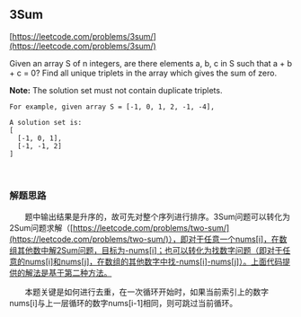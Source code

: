 ## 3Sum

[https://leetcode.com/problems/3sum/](https://leetcode.com/problems/3sum/)

Given an array S of n integers, are there elements a, b, c in S such that a + b + c = 0? Find all unique triplets in the array which gives the sum of zero.

**Note:** The solution set must not contain duplicate triplets.
    
    For example, given array S = [-1, 0, 1, 2, -1, -4],
    
    A solution set is:
    [
      [-1, 0, 1],
      [-1, -1, 2]
    ]

<br>

### 解题思路
       
&nbsp;&nbsp;&nbsp;&nbsp;&nbsp;&nbsp;&nbsp;题中输出结果是升序的，故可先对整个序列进行排序。3Sum问题可以转化为2Sum问题求解（[https://leetcode.com/problems/two-sum/](https://leetcode.com/problems/two-sum/)），即对于任意一个nums[i]，在数组其他数中解2Sum问题，目标为-nums[i]；也可以转化为找数字问题（即对于任意的nums[i]和nums[j]，在数组的其他数字中找-nums[i]-nums[j]）。上面代码提供的解法是基于第二种方法。

&nbsp;&nbsp;&nbsp;&nbsp;&nbsp;&nbsp;&nbsp;本题关键是如何进行去重，在一次循环开始时，如果当前索引上的数字nums[i]与上一层循环的数字nums[i-1]相同，则可跳过当前循环。